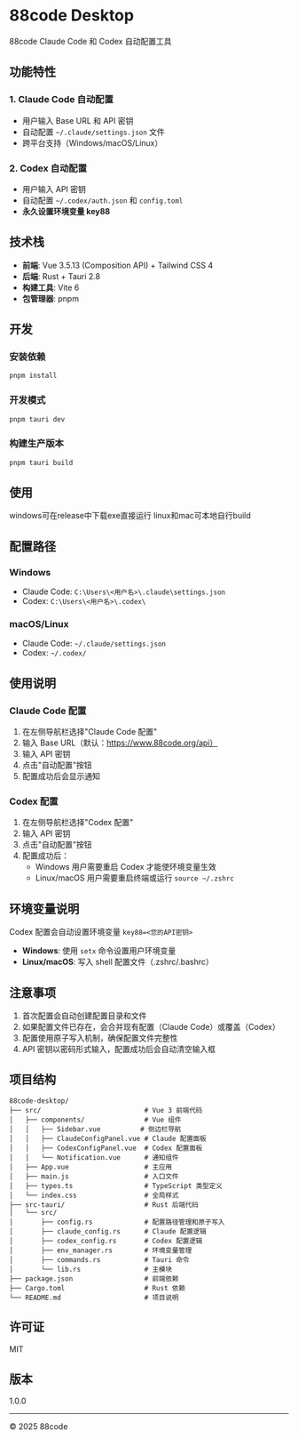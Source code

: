 # 88code Desktop

88code Claude Code 和 Codex 自动配置工具

## 功能特性

### 1. Claude Code 自动配置
- 用户输入 Base URL 和 API 密钥
- 自动配置 `~/.claude/settings.json` 文件
- 跨平台支持（Windows/macOS/Linux）

### 2. Codex 自动配置
- 用户输入 API 密钥
- 自动配置 `~/.codex/auth.json` 和 `config.toml`
- **永久设置环境变量 key88**

## 技术栈

- **前端**: Vue 3.5.13 (Composition API) + Tailwind CSS 4
- **后端**: Rust + Tauri 2.8
- **构建工具**: Vite 6
- **包管理器**: pnpm

## 开发

### 安装依赖

```bash
pnpm install
```

### 开发模式

```bash
pnpm tauri dev
```

### 构建生产版本

```bash
pnpm tauri build
```
## 使用
windows可在release中下载exe直接运行
linux和mac可本地自行build

## 配置路径

### Windows
- Claude Code: `C:\Users\<用户名>\.claude\settings.json`
- Codex: `C:\Users\<用户名>\.codex\`

### macOS/Linux
- Claude Code: `~/.claude/settings.json`
- Codex: `~/.codex/`

## 使用说明

### Claude Code 配置

1. 在左侧导航栏选择"Claude Code 配置"
2. 输入 Base URL（默认：https://www.88code.org/api）
3. 输入 API 密钥
4. 点击"自动配置"按钮
5. 配置成功后会显示通知

### Codex 配置

1. 在左侧导航栏选择"Codex 配置"
2. 输入 API 密钥
3. 点击"自动配置"按钮
4. 配置成功后：
   - Windows 用户需要重启 Codex 才能使环境变量生效
   - Linux/macOS 用户需要重启终端或运行 `source ~/.zshrc`

## 环境变量说明

Codex 配置会自动设置环境变量 `key88=<您的API密钥>`

- **Windows**: 使用 `setx` 命令设置用户环境变量
- **Linux/macOS**: 写入 shell 配置文件（.zshrc/.bashrc）

## 注意事项

1. 首次配置会自动创建配置目录和文件
2. 如果配置文件已存在，会合并现有配置（Claude Code）或覆盖（Codex）
3. 配置使用原子写入机制，确保配置文件完整性
4. API 密钥以密码形式输入，配置成功后会自动清空输入框

## 项目结构

```
88code-desktop/
├── src/                          # Vue 3 前端代码
│   ├── components/               # Vue 组件
│   │   ├── Sidebar.vue          # 侧边栏导航
│   │   ├── ClaudeConfigPanel.vue # Claude 配置面板
│   │   ├── CodexConfigPanel.vue  # Codex 配置面板
│   │   └── Notification.vue      # 通知组件
│   ├── App.vue                   # 主应用
│   ├── main.js                   # 入口文件
│   ├── types.ts                  # TypeScript 类型定义
│   └── index.css                 # 全局样式
├── src-tauri/                    # Rust 后端代码
│   └── src/
│       ├── config.rs             # 配置路径管理和原子写入
│       ├── claude_config.rs      # Claude 配置逻辑
│       ├── codex_config.rs       # Codex 配置逻辑
│       ├── env_manager.rs        # 环境变量管理
│       ├── commands.rs           # Tauri 命令
│       └── lib.rs                # 主模块
├── package.json                  # 前端依赖
├── Cargo.toml                    # Rust 依赖
└── README.md                     # 项目说明
```

## 许可证

MIT

## 版本

1.0.0

---

© 2025 88code
